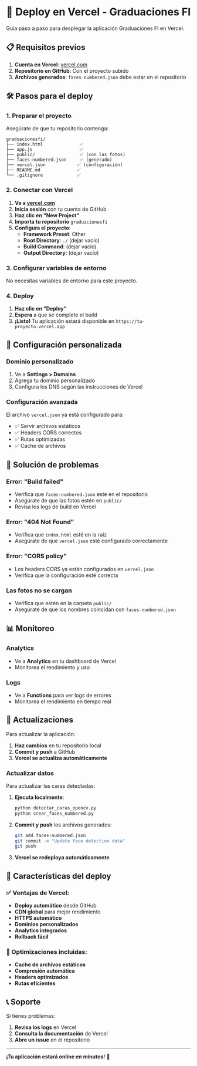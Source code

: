 # 🚀 Deploy en Vercel - Graduaciones FI

Guía paso a paso para desplegar la aplicación Graduaciones FI en Vercel.

## 📋 Requisitos previos

1. **Cuenta en Vercel**: [vercel.com](https://vercel.com)
2. **Repositorio en GitHub**: Con el proyecto subido
3. **Archivos generados**: `faces-numbered.json` debe estar en el repositorio

## 🛠️ Pasos para el deploy

### 1. Preparar el proyecto

Asegúrate de que tu repositorio contenga:
```
graduacionesfi/
├── index.html              ✅
├── app.js                  ✅
├── public/                 ✅ (con las fotos)
├── faces-numbered.json     ✅ (generado)
├── vercel.json            ✅ (configuración)
├── README.md              ✅
└── .gitignore             ✅
```

### 2. Conectar con Vercel

1. **Ve a [vercel.com](https://vercel.com)**
2. **Inicia sesión** con tu cuenta de GitHub
3. **Haz clic en "New Project"**
4. **Importa tu repositorio** `graduacionesfi`
5. **Configura el proyecto**:
   - **Framework Preset**: Other
   - **Root Directory**: `./` (dejar vacío)
   - **Build Command**: (dejar vacío)
   - **Output Directory**: (dejar vacío)

### 3. Configurar variables de entorno

No necesitas variables de entorno para este proyecto.

### 4. Deploy

1. **Haz clic en "Deploy"**
2. **Espera** a que se complete el build
3. **¡Listo!** Tu aplicación estará disponible en `https://tu-proyecto.vercel.app`

## 🔧 Configuración personalizada

### Dominio personalizado

1. Ve a **Settings > Domains**
2. Agrega tu dominio personalizado
3. Configura los DNS según las instrucciones de Vercel

### Configuración avanzada

El archivo `vercel.json` ya está configurado para:
- ✅ Servir archivos estáticos
- ✅ Headers CORS correctos
- ✅ Rutas optimizadas
- ✅ Cache de archivos

## 🐛 Solución de problemas

### Error: "Build failed"
- Verifica que `faces-numbered.json` esté en el repositorio
- Asegúrate de que las fotos estén en `public/`
- Revisa los logs de build en Vercel

### Error: "404 Not Found"
- Verifica que `index.html` esté en la raíz
- Asegúrate de que `vercel.json` esté configurado correctamente

### Error: "CORS policy"
- Los headers CORS ya están configurados en `vercel.json`
- Verifica que la configuración esté correcta

### Las fotos no se cargan
- Verifica que estén en la carpeta `public/`
- Asegúrate de que los nombres coincidan con `faces-numbered.json`

## 📊 Monitoreo

### Analytics
- Ve a **Analytics** en tu dashboard de Vercel
- Monitorea el rendimiento y uso

### Logs
- Ve a **Functions** para ver logs de errores
- Monitorea el rendimiento en tiempo real

## 🔄 Actualizaciones

Para actualizar la aplicación:

1. **Haz cambios** en tu repositorio local
2. **Commit y push** a GitHub
3. **Vercel se actualiza automáticamente**

### Actualizar datos

Para actualizar las caras detectadas:

1. **Ejecuta localmente**:
   ```bash
   python detectar_caras_opencv.py
   python crear_faces_numbered.py
   ```

2. **Commit y push** los archivos generados:
   ```bash
   git add faces-numbered.json
   git commit -m "Update face detection data"
   git push
   ```

3. **Vercel se redeploya automáticamente**

## 🌟 Características del deploy

### ✅ Ventajas de Vercel:
- **Deploy automático** desde GitHub
- **CDN global** para mejor rendimiento
- **HTTPS automático**
- **Dominios personalizados**
- **Analytics integrados**
- **Rollback fácil**

### 🚀 Optimizaciones incluidas:
- **Cache de archivos estáticos**
- **Compresión automática**
- **Headers optimizados**
- **Rutas eficientes**

## 📞 Soporte

Si tienes problemas:
1. **Revisa los logs** en Vercel
2. **Consulta la documentación** de Vercel
3. **Abre un issue** en el repositorio

---

**¡Tu aplicación estará online en minutos!** 🎉 